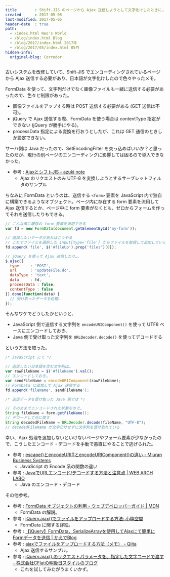 ```yaml
---
title        : Shift-JIS のページから Ajax 送信しようとして文字化けしたときに… クライアントサイド (JavaScript) とサーバサイド (Java) でエンコード・デコード
created      : 2017-05-05
last-modified: 2017-05-05
header-date  : true
path:
  - /index.html Neo's World
  - /blog/index.html Blog
  - /blog/2017/index.html 2017年
  - /blog/2017/05/index.html 05月
hidden-info:
  original-blog: Corredor
---
```


古いシステムを改修していて、Shift-JIS でエンコーディングされているページから Ajax 送信する必要があり、日本語が文字化けしたので色々やったメモ。

FormData を使って、文字列だけでなく画像ファイルも一緒に送信する必要があったので、色々と制限があった。

- 画像ファイルをアップする時は POST 送信する必要がある (GET 送信は不可)。
- jQuery で Ajax 送信する際、FormData を使う場合は contentType 指定ができない (jQuery が勝手にやる)。
- processData 指定による変換を行おうとしたが、これは GET 通信のときしか設定できない。

サーバ側は Java だったので、SetEncodingFilter を突っ込めばいいか？と思ったのだが、現行の別ページのエンコーディングに影響しては困るので導入できなかった。

- 参考 : [AjaxとシフトJIS - azuki note](http://kenichiro22.hatenablog.com/entry/20080930/1222770303)
  - Ajax のリクエストのみ UTF-8 を変換しようとするサーブレットフィルタのサンプル

ちなみに FormData というのは、送信する `<form>` 要素を JavaScript 内で独自に構築できるようなオブジェクト。ページ内に存在する form 要素を流用して Ajax 送信するとか、ページ中に form 要素がなくとも、ゼロからフォームを作ってそれを送信したりもできる。

```javascript
// こんな風に既存の form 要素を流用できる
var fd = new FormData(document.getElementById('my-form'));

// 追加したいデータがあればこうやる
// これでファイルを選択した input[type='file'] からファイルを取得して追加している
fd.append('file', $('#fileUp').prop('files')[0]);

// jQuery を使って Ajax 送信したり…。
$.ajax({
  type     : 'POST',
  url      : 'updateFile.do',
  dataType : 'text',
  data     : fd,
  processData : false,
  contentType : false
}).done(function(data) {
  // 受け取ったデータを処理…
});
```

そんなワケでどうしたかというと、

- JavaScript 側で送信する文字列を `encodeURIComponent()` を使って UTF8 ベースにエンコードしておき、
- Java 側で受け取った文字列を `URLDecoder.decode()` を使ってデコードする

という方法を取った。

```javascript
/* JavaScript にて */

// 送信したい日本語を含む文字列は…
var rawFileName = $('#fileName').val();
// エンコードしておき…
var sendFileName = encodeURIComponent(rawFileName);
// FormData に追加して Ajax 送信する
fd.append('fileName', sendFileName');
```

```java
/* 送信データを受け取った Java 側では */

// そのままでエンコードされた状態なので…
String fileName = form.getFileName();
// デコードして元に戻す
String decodedFileName = URLDecoder.decode(fileName, "UTF-8");
// decodedFileName が文字化けせずに文字列を受け取れている
```

幸い、Ajax 処理を追加しないといけないページやフォーム要素が少なかったので、こうしたエンコード・デコードを手動で愚直にやることで逃げられた。

- 参考 : [escape()とencodeURI()とencodeURIComponent()の違い - Miuran Business Systems](http://www.m-bsys.com/code/javascripr-encodeuri)
  - JavaScript の Encode 系の関数の違い
- 参考 : [JavaでURLエンコード/デコードする方法と注意点 | WEB ARCH LABO](http://weblabo.oscasierra.net/java-urlencode/)
  - Java のエンコード・デコード

その他参考。

- 参考 : [FormData オブジェクトの利用 - ウェブデベロッパーガイド | MDN](https://developer.mozilla.org/ja/docs/Web/Guide/Using_FormData_Objects)
  - FormData の解説。
- 参考 : [jQuery.ajax()でファイルをアップロードする方法: 小粋空間](http://www.koikikukan.com/archives/2014/09/30-013333.php)
  - FormData に関する詳細。
- 参考 : [【jQuery】FormData、SerializeArrayを使用してAjaxにて簡単にFormデータを送信 | かえでBlog](https://kaede.jp/2014/10/05204133.html)
- 参考 : [ajaxでファイルをアップロードする方法（メモ） - Qiita](http://qiita.com/BRS_matsuoka/items/ba79a2f500a10ddc0923)
  - Ajax 送信するサンプル。
- 参考 : [jQuery.ajax() のリクエストパラメータを、指定した文字コードで渡す - 株式会社CFlatの明後日スタイルのブログ](http://cflat-inc.hatenablog.com/entry/2013/12/25/214438)
  - これを試してみたがうまくいかず。
